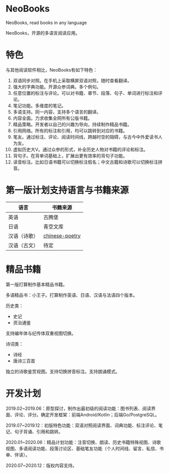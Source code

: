 # NeoBooks

NeoBooks, read books in any language

NeoBooks，开源的多语言阅读应用。

# 特色

与其他阅读软件相比，NeoBooks有如下特色：

1. 双语同步对照。在手机上采取横屏双语对照，随时查看翻译。
1. 强大的字典功能。开源众参词典。多个例句。
1. 任意位置的标注与评论。可以对书籍、章节、段落、句子、单词进行标注和评论。
1. 笔记功能。多维度的笔记。
1. 多语支持。同一内容，支持多个语言的翻译。
1. 内容全面。力求收集全网所有公版书籍。
1. 精品策略。开发者以自己的兴趣为导向，持续制作精品书籍。
1. 引用网络。所有的标注和引用，均可以跳转到对应的书籍。
1. 笔友。通过标注、评论、阅读时间线，跨越时空的阻碍，与古今中外爱读书人为友。
1. 虚拟历史大V。通过众参的形式，补全历史人物对书籍的评论和标注。
1. 背句子。在背单词基础上，扩展出更有效率的背句子功能。
1. 读音标注。比如日语书籍可以切换标注假名；中文古籍和诗歌可以切换标注拼音。

# 第一版计划支持语言与书籍来源

| 语言  |  书籍来源 |
| --- | --- |
| 英语 | 古腾堡 |
| 日语 | 青空文库 |
| 汉语（诗歌） | [chinese-poetry](https://github.com/chinese-poetry/chinese-poetry) |
| 汉语（古文） | 待定 |

# 精品书籍

第一版打算制作基本精品书籍。

多语精品书：小王子。打算制作英语、日语、汉语与法语四个版本。

历史类：

- 史记
- 资治通鉴

支持编年体与纪传体双重视图切换。

诗词类：

- 诗经
- 唐诗三百首

独立的诗歌鉴赏视图。支持切换拼音标注。支持朗诵模式。

# 开发计划

2019.02~2019.06：原型探讨，制作出最初级的阅读功能：图书列表、阅读界面、评论、评分。确定开发框架：前端Android/Kotlin；后端Go/PostgreSQL。

2019.07~2019.12：初版特色功能：双语对照阅读界面、词典功能、标注评论、笔记、句子背诵、引用和跳转。

2020.01~2020.06：精品计划功能：注音切换、朗读、历史书籍特殊视图、诗歌视图、多语阅读功能、段落讨论区、基础笔友功能（个人时间线、留言、私信、书单、伴读）。

2020.07~2020.12：版权内容支持。